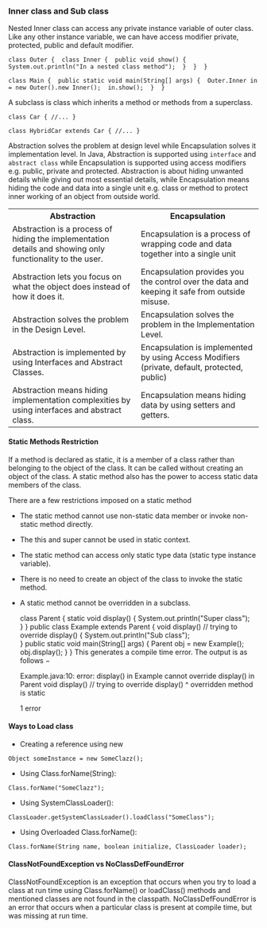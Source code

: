### Inner class and Sub class
Nested Inner class can access any private instance variable of outer class. Like any other instance variable, we can have access modifier private, protected, public and default modifier.

`class Outer { 
   class Inner { 
      public void show() { 
           System.out.println("In a nested class method"); 
      } 
   } 
}`

`class Main { 
   public static void main(String[] args) { 
       Outer.Inner in = new Outer().new Inner(); 
       in.show(); 
   } 
}`

A subclass is class which inherits a method or methods from a superclass.

`class Car {
    //...
}`
 
`class HybridCar extends Car {
    //...
}`


Abstraction solves the problem at design level while Encapsulation solves it implementation level. 
In Java, Abstraction is supported using `interface` and `abstract class` while Encapsulation is supported using access modifiers e.g. public, private and protected.
Abstraction is about hiding unwanted details while giving out most essential details, while Encapsulation means hiding the code and data into a single unit e.g. class or method to protect inner working of an object from outside world. 

<table class="alt">
<tbody><tr><th>Abstraction</th><th>Encapsulation</th></tr>
<tr><td>Abstraction is a process of hiding the implementation details and showing only functionality to the user.</td>
<td> Encapsulation is a process of wrapping code and data together into a single unit</td></tr>
<tr><td>Abstraction lets you focus on what the object does instead of how it does it.</td>
<td>Encapsulation provides you the control over the data and keeping it safe from outside misuse.</td></tr>
<tr><td>Abstraction solves the problem in the Design Level.</td>
<td>Encapsulation solves the problem in the Implementation Level.</td></tr>
<tr><td>Abstraction is implemented by using Interfaces and Abstract Classes.</td>
<td>Encapsulation is implemented by using Access Modifiers (private, default, protected, public)</td></tr>
<tr><td>Abstraction means hiding implementation complexities by using interfaces and abstract class.</td>
<td>Encapsulation means hiding data by using setters and getters.</td></tr>
</tbody></table>

#### Static Methods Restriction
If a method is declared as static, it is a member of a class rather than belonging to the object of the class. It can be called without creating an object of the class. A static method also has the power to access static data members of the class.

There are a few restrictions imposed on a static method
- The static method cannot use non-static data member or invoke non-static method directly.
- The this and super cannot be used in static context.
- The static method can access only static type data (static type instance variable).
- There is no need to create an object of the class to invoke the static method.
- A static method cannot be overridden in a subclass.


    class Parent {
       static void display() {
          System.out.println("Super class");    
       }
    }
    public class Example extends Parent {
       void display()  // trying to override display() {
          System.out.println("Sub class");  
       }
       public static void main(String[] args) {
          Parent obj = new Example();
          obj.display();
       }
    }
This generates a compile time error. The output is as follows −

    Example.java:10: error: display() in Example cannot override display() in Parent
    void display()  // trying to override display()
         ^
    overridden method is static
    
    1 error
    

#### Ways to Load class 
- Creating a reference using new

`Object someInstance = new SomeClazz();`

- Using Class.forName(String):

`Class.forName("SomeClazz");`

- Using SystemClassLoader():
   
`ClassLoader.getSystemClassLoader().loadClass("SomeClass");`

- Using Overloaded Class.forName():

`Class.forName(String name, boolean initialize, ClassLoader loader);`


#### ClassNotFoundException vs NoClassDefFoundError 
ClassNotFoundException is an exception that occurs when you try to load a class at run time using Class.forName() or loadClass() methods and mentioned classes are not found in the classpath.
NoClassDefFoundError is an error that occurs when a particular class is present at compile time, but was missing at run time.

